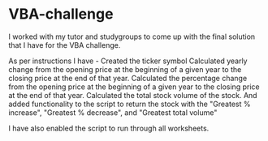 
# VBA-challenge
I worked with my tutor and studygroups to come up with the final solution that I have for the VBA challenge.

As per instructions I have - 
Created the ticker symbol
Calculated yearly change from the opening price at the beginning of a given year to the closing price at the end of that year.
Calculated the percentage change from the opening price at the beginning of a given year to the closing price at the end of that year.
Calculated the total stock volume of the stock.
And added functionality to the script to return the stock with the "Greatest % increase", "Greatest % decrease", and "Greatest total volume"

I have also enabled the script to run through all worksheets. 

